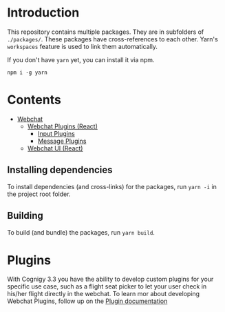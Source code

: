 # Introduction

This repository contains multiple packages. They are in subfolders of `./packages/`.
These packages have cross-references to each other. Yarn's `workspaces` feature is used to link them automatically.

If you don't have `yarn` yet, you can install it via npm.
```
npm i -g yarn  
```

# Contents

- [Webchat](./packages/webchat)
  - [Webchat Plugins (React)](./packages/webchat/src/plugins)
    - [Input Plugins](./packages/webchat/src/plugins/input)
    - [Message Plugins](./packages/webchat/src/plugins/message)
  - [Webchat UI (React)](./packages/webchat/src/webchat-ui)
  

## Installing dependencies
To install dependencies (and cross-links) for the packages, run `yarn -i` in the project root folder.

## Building
To build (and bundle) the packages, run `yarn build`.

# Plugins

With Cognigy 3.3 you have the ability to develop custom plugins for your specific use case, such as a flight seat picker to let your user check in his/her flight directly in the webchat.
To learn mor about developing Webchat Plugins, follow up on the [Plugin documentation](./docs/webchat-plugins/README.md)